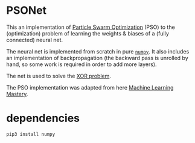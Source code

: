 # PSONet

This an implementation of [Particle Swarm Optimization]() (PSO) to the (optimization) problem of learning the weights & biases of a (fully connected) neural net.

The neural net is implemented from scratch in pure [`numpy`](https://numpy.org/). It also includes an implementation of backpropagation (the backward pass is unrolled by hand, so some work is required in order to add more layers).

The net is used to solve the [XOR problem](https://youtube.com/watch?v=kNPGXgzxoHw).

The PSO implementation was adapted from here [Machine Learning Mastery](https://machinelearningmastery.com/a-gentle-introduction-to-particle-swarm-optimization/).

# dependencies

```
pip3 install numpy
```
